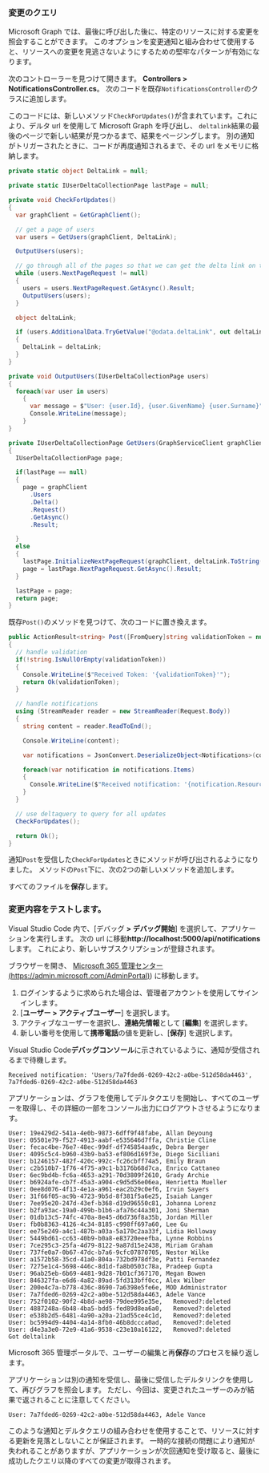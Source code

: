 <!-- markdownlint-disable MD002 MD041 -->

### <a name="query-for-changes"></a>変更のクエリ

Microsoft Graph では、最後に呼び出した後に、特定のリソースに対する変更を照会することができます。 このオプションを変更通知と組み合わせて使用すると、リソースへの変更を見逃さないようにするための堅牢なパターンが有効になります。

次のコントローラーを見つけて開きます。 **Controllers > NotificationsController.cs**。
次のコードを既存`NotificationsController`のクラスに追加します。

このコードには、新しいメソッド`CheckForUpdates()`が含まれています。これにより、デルタ url を使用して Microsoft Graph を呼び出し、 `deltalink`結果の最後のページで新しい結果が見つかるまで、結果をページングします。 別の通知がトリガーされたときに、コードが再度通知されるまで、その url をメモリに格納します。

```csharp
private static object DeltaLink = null;

private static IUserDeltaCollectionPage lastPage = null;

private void CheckForUpdates()
{
  var graphClient = GetGraphClient();

  // get a page of users
  var users = GetUsers(graphClient, DeltaLink);

  OutputUsers(users);

  // go through all of the pages so that we can get the delta link on the last page.
  while (users.NextPageRequest != null)
  {
    users = users.NextPageRequest.GetAsync().Result;
    OutputUsers(users);
  }

  object deltaLink;

  if (users.AdditionalData.TryGetValue("@odata.deltaLink", out deltaLink))
  {
    DeltaLink = deltaLink;
  }
}

private void OutputUsers(IUserDeltaCollectionPage users)
{
  foreach(var user in users)
    {
      var message = $"User: {user.Id}, {user.GivenName} {user.Surname}";
      Console.WriteLine(message);
    }
}

private IUserDeltaCollectionPage GetUsers(GraphServiceClient graphClient, object deltaLink)
{
  IUserDeltaCollectionPage page;

  if(lastPage == null)
  {
    page = graphClient
      .Users
      .Delta()
      .Request()
      .GetAsync()
      .Result;

  }
  else
  {
    lastPage.InitializeNextPageRequest(graphClient, deltaLink.ToString());
    page = lastPage.NextPageRequest.GetAsync().Result;
  }

  lastPage = page;
  return page;
}
```

既存`Post()`のメソッドを見つけて、次のコードに置き換えます。

```csharp
public ActionResult<string> Post([FromQuery]string validationToken = null)
{
  // handle validation
  if(!string.IsNullOrEmpty(validationToken))
  {
    Console.WriteLine($"Received Token: '{validationToken}'");
    return Ok(validationToken);
  }

  // handle notifications
  using (StreamReader reader = new StreamReader(Request.Body))
  {
    string content = reader.ReadToEnd();

    Console.WriteLine(content);

    var notifications = JsonConvert.DeserializeObject<Notifications>(content);

    foreach(var notification in notifications.Items)
    {
      Console.WriteLine($"Received notification: '{notification.Resource}', {notification.ResourceData?.Id}");
    }
  }

  // use deltaquery to query for all updates
  CheckForUpdates();

  return Ok();
}
```

通知`Post`を受信した`CheckForUpdates`ときにメソッドが呼び出されるようになりました。 メソッドの`Post`下に、次の2つの新しいメソッドを追加します。

すべてのファイルを**保存**します。

### <a name="test-your-changes"></a>変更内容をテストします。

Visual Studio Code 内で、[デバッグ **> デバッグ開始**] を選択して、アプリケーションを実行します。
次の url に移動**http://localhost:5000/api/notifications**します。 これにより、新しいサブスクリプションが登録されます。

ブラウザーを開き、 [Microsoft 365 管理センター (https://admin.microsoft.com/AdminPortal)](https://admin.microsoft.com/AdminPortal)) に移動します。

1. ログインするように求められた場合は、管理者アカウントを使用してサインインします。
1. [**ユーザー > アクティブユーザー**] を選択します。 
1. アクティブなユーザーを選択し、**連絡先情報**として [**編集**] を選択します。 
1. 新しい番号を使用して**携帯電話**の値を更新し、[**保存**] を選択します。

Visual Studio Code**デバッグコンソール**に示されているように、通知が受信されるまで待機します。

```shell
Received notification: 'Users/7a7fded6-0269-42c2-a0be-512d58da4463', 7a7fded6-0269-42c2-a0be-512d58da4463
```

アプリケーションは、グラフを使用してデルタクエリを開始し、すべてのユーザーを取得し、その詳細の一部をコンソール出力にログアウトさせるようになります。

```shell
User: 19e429d2-541a-4e0b-9873-6dff9f48fabe, Allan Deyoung
User: 05501e79-f527-4913-aabf-e535646d7ffa, Christie Cline
User: fecac4be-76e7-48ec-99df-df745854aa9c, Debra Berger
User: 4095c5c4-b960-43b9-ba53-ef806d169f3e, Diego Siciliani
User: b1246157-482f-420c-992c-fc26cbff74a5, Emily Braun
User: c2b510b7-1f76-4f75-a9c1-b3176b68d7ca, Enrico Cattaneo
User: 6ec9bd4b-fc6a-4653-a291-70d3809f2610, Grady Archie
User: b6924afe-cb7f-45a3-a904-c9d5d56e06ea, Henrietta Mueller
User: 0ee8d076-4f13-4e1a-a961-eac2b29c0ef6, Irvin Sayers
User: 31f66f05-ac9b-4723-9b5d-8f381f5a6e25, Isaiah Langer
User: 7ee95e20-247d-43ef-b368-d19d96550c81, Johanna Lorenz
User: b2fa93ac-19a0-499b-b1b6-afa76c44a301, Joni Sherman
User: 01db13c5-74fc-470a-8e45-d6d736f8a35b, Jordan Miller
User: fb0b8363-4126-4c34-8185-c998ff697a60, Lee Gu
User: ee75e249-a4c1-487b-a03a-5a170c2aa33f, Lidia Holloway
User: 5449bd61-cc63-40b9-b0a8-e83720eeefba, Lynne Robbins
User: 7ce295c3-25fa-4d79-8122-9a87d15e2438, Miriam Graham
User: 737fe0a7-0b67-47dc-b7a6-9cfc07870705, Nestor Wilke
User: a1572b58-35cd-41a0-804a-732bd978df3e, Patti Fernandez
User: 7275e1c4-5698-446c-8d1d-fa8b0503c78a, Pradeep Gupta
User: 96ab25eb-6b69-4481-9d28-7b01cf367170, Megan Bowen
User: 846327fa-e6d6-4a82-89ad-5fd313bff0cc, Alex Wilber
User: 200e4c7a-b778-436c-8690-7a6398e5fe6e, MOD Administrator
User: 7a7fded6-0269-42c2-a0be-512d58da4463, Adele Vance
User: 752f0102-90f2-4b8d-ae98-79dee995e35e,   Removed?:deleted
User: 4887248a-6b48-4ba5-bdd5-fed89d8ea6a0,   Removed?:deleted
User: e538b2d5-6481-4a90-a20a-21ad55ce4c1d,   Removed?:deleted
User: bc5994d9-4404-4a14-8fb0-46b8dccca0ad,   Removed?:deleted
User: d4e3a3e0-72e9-41a6-9538-c23e10a16122,   Removed?:deleted
Got deltalink
```

Microsoft 365 管理ポータルで、ユーザーの編集と再**保存**のプロセスを繰り返します。

アプリケーションは別の通知を受信し、最後に受信したデルタリンクを使用して、再びグラフを照会します。 ただし、今回は、変更されたユーザーのみが結果で返されることに注意してください。

```shell
User: 7a7fded6-0269-42c2-a0be-512d58da4463, Adele Vance
```

このような通知とデルタクエリの組み合わせを使用することで、リソースに対する更新を見落としないことが保証されます。 一時的な接続の問題により通知が失われることがありますが、アプリケーションが次回通知を受け取ると、最後に成功したクエリ以降のすべての変更が取得されます。
